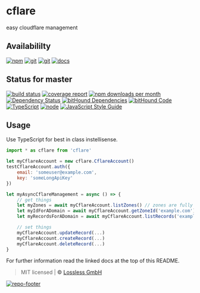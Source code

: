 # cflare
easy cloudflare management

## Availabililty
[![npm](https://mojoio.gitlab.io/assets/repo-button-npm.svg)](https://www.npmjs.com/package/cflare)
[![git](https://mojoio.gitlab.io/assets/repo-button-git.svg)](https://GitLab.com/mojoio/cflare)
[![git](https://mojoio.gitlab.io/assets/repo-button-mirror.svg)](https://github.com/mojoio/cflare)
[![docs](https://mojoio.gitlab.io/assets/repo-button-docs.svg)](https://mojoio.gitlab.io/cflare/)

## Status for master
[![build status](https://GitLab.com/mojoio/cflare/badges/master/build.svg)](https://GitLab.com/mojoio/cflare/commits/master)
[![coverage report](https://GitLab.com/mojoio/cflare/badges/master/coverage.svg)](https://GitLab.com/mojoio/cflare/commits/master)
[![npm downloads per month](https://img.shields.io/npm/dm/cflare.svg)](https://www.npmjs.com/package/cflare)
[![Dependency Status](https://david-dm.org/mojoio/cflare.svg)](https://david-dm.org/mojoio/cflare)
[![bitHound Dependencies](https://www.bithound.io/github/mojoio/cflare/badges/dependencies.svg)](https://www.bithound.io/github/mojoio/cflare/master/dependencies/npm)
[![bitHound Code](https://www.bithound.io/github/mojoio/cflare/badges/code.svg)](https://www.bithound.io/github/mojoio/cflare)
[![TypeScript](https://img.shields.io/badge/TypeScript-2.x-blue.svg)](https://nodejs.org/dist/latest-v6.x/docs/api/)
[![node](https://img.shields.io/badge/node->=%206.x.x-blue.svg)](https://nodejs.org/dist/latest-v6.x/docs/api/)
[![JavaScript Style Guide](https://img.shields.io/badge/code%20style-standard-brightgreen.svg)](http://standardjs.com/)

## Usage
Use TypeScript for best in class instellisense.

```javascript
import * as cflare from 'cflare'

let myCflareAccount = new cflare.CflareAccount()
testCflareAccount.auth({
    email: 'someuser@example.com',
    key: 'someLongApiKey'
})

let myAsyncCflareManagement = async () => {
    // get things
    let myZones = await myCflareAccount.listZones() // zones are fully typed
    let myIdForADomain = await myCflareAccount.getZoneId('example.com') // type number
    let myRecordsForADomain = await myCflareAccount.listRecords('example.com') // records are fully typed

    // set things
    myCflareAccount.updateRecord(...)
    myCflareAccount.createRecord(...)
    myCflareAccount.deleteRecord(...)
}

```

For further information read the linked docs at the top of this README.

> MIT licensed | **&copy;** [Lossless GmbH](https://lossless.gmbh)

[![repo-footer](https://mojoio.gitlab.io/assets/repo-footer.svg)](https://push.rocks)
